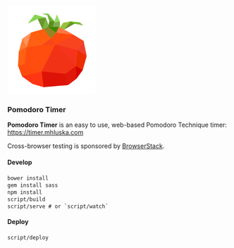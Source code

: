 ![tomato](source/tomato.png)

### Pomodoro Timer

**Pomodoro Timer** is an easy to use, web-based Pomodoro Technique timer: https://timer.mhluska.com

Cross-browser testing is sponsored by [BrowserStack](https://www.browserstack.com).

#### Develop

```
bower install
gem install sass
npm install
script/build
script/serve # or `script/watch`
```

#### Deploy

```
script/deploy
```
